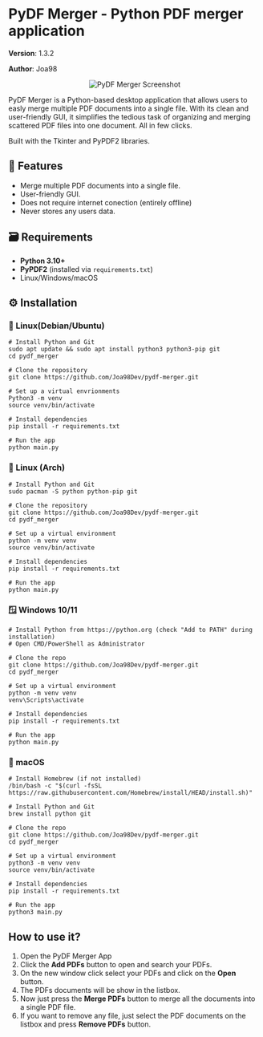 # PyDF Merger - Python PDF merger application

**Version**: 1.3.2

**Author**: Joa98

<p align="center">
  <img src="assets/screenshots/img-1.png" alt="PyDF Merger Screenshot"/>
</p>


PyDF Merger is a Python-based desktop application that allows users to easly merge multiple PDF documents into a single file. With its clean and user-friendly GUI, it simplifies the tedious task of organizing and merging scattered PDF files into one document. All in few clicks.

Built with the Tkinter and PyPDF2 libraries.

## 🚀 Features

* Merge multiple PDF documents into a single file.
* User-friendly GUI.
* Does not require internet conection (entirely offline)
* Never stores any users data.

## 🗃️ Requirements

* **Python 3.10+**
* **PyPDF2** (installed via `requirements.txt`)
* Linux/Windows/macOS

## ⚙️ Installation

### 🐧 Linux(Debian/Ubuntu)

```
# Install Python and Git
sudo apt update && sudo apt install python3 python3-pip git
cd pydf_merger

# Clone the repository
git clone https://github.com/Joa98Dev/pydf-merger.git

# Set up a virtual envrionments
Python3 -m venv
source venv/bin/activate

# Install dependencies
pip install -r requirements.txt

# Run the app
python main.py
```

### 🐧 Linux (Arch)

```
# Install Python and Git
sudo pacman -S python python-pip git

# Clone the repository
git clone https://github.com/Joa98Dev/pydf-merger.git
cd pydf_merger

# Set up a virtual environment
python -m venv venv
source venv/bin/activate

# Install dependencies
pip install -r requirements.txt

# Run the app
python main.py
```

### 🪟 Windows 10/11

```
# Install Python from https://python.org (check "Add to PATH" during installation)
# Open CMD/PowerShell as Administrator

# Clone the repo
git clone https://github.com/Joa98Dev/pydf-merger.git
cd pydf_merger

# Set up a virtual environment
python -m venv venv
venv\Scripts\activate

# Install dependencies
pip install -r requirements.txt

# Run the app
python main.py
```

### 🍎 macOS

```
# Install Homebrew (if not installed)
/bin/bash -c "$(curl -fsSL https://raw.githubusercontent.com/Homebrew/install/HEAD/install.sh)"

# Install Python and Git
brew install python git

# Clone the repo
git clone https://github.com/Joa98Dev/pydf-merger.git
cd pydf_merger

# Set up a virtual environment
python3 -m venv venv
source venv/bin/activate

# Install dependencies
pip install -r requirements.txt

# Run the app
python3 main.py
```

## How to use it?

1. Open the PyDF Merger App
2. Click the **Add PDFs** button to open and search your PDFs.
3. On the new window click select your PDFs and click on the **Open** button.
4. The PDFs documents will be show in the listbox.
5. Now just press the **Merge PDFs** button to merge all the documents into a single PDF file.
6. If you want to remove any file, just select the PDF documents on the listbox and press **Remove PDFs** button.
